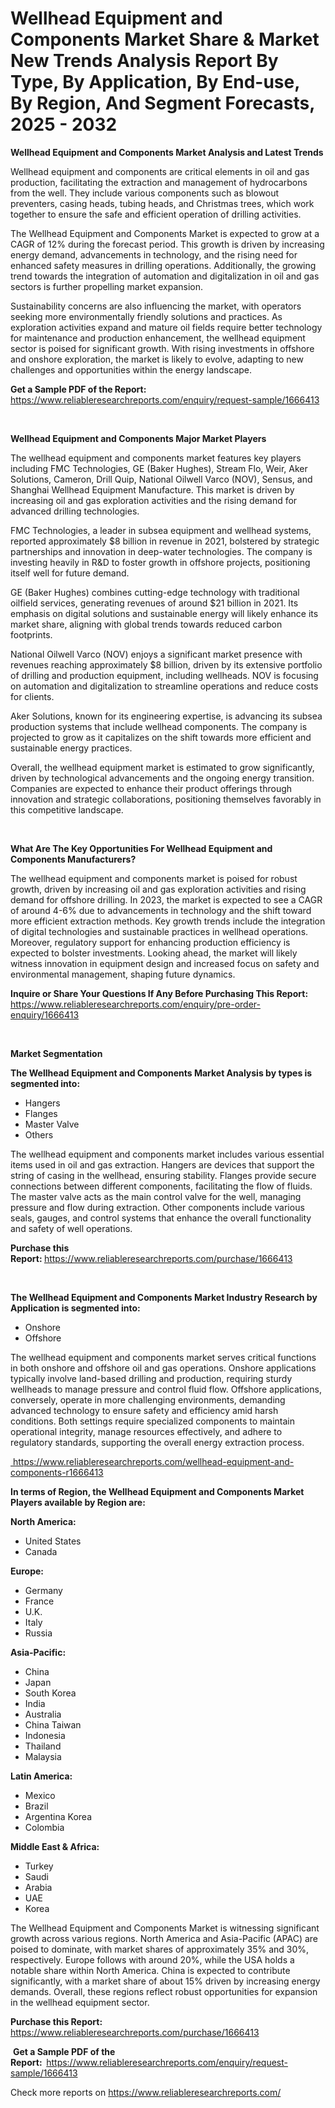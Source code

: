<p><h1>Wellhead Equipment and Components Market Share & Market New Trends Analysis Report By Type, By Application, By End-use, By Region, And Segment Forecasts, 2025 - 2032</h1></p><p><strong>Wellhead Equipment and Components Market Analysis and Latest Trends</strong></p>
<p><p>Wellhead equipment and components are critical elements in oil and gas production, facilitating the extraction and management of hydrocarbons from the well. They include various components such as blowout preventers, casing heads, tubing heads, and Christmas trees, which work together to ensure the safe and efficient operation of drilling activities. </p><p>The Wellhead Equipment and Components Market is expected to grow at a CAGR of 12% during the forecast period. This growth is driven by increasing energy demand, advancements in technology, and the rising need for enhanced safety measures in drilling operations. Additionally, the growing trend towards the integration of automation and digitalization in oil and gas sectors is further propelling market expansion. </p><p>Sustainability concerns are also influencing the market, with operators seeking more environmentally friendly solutions and practices. As exploration activities expand and mature oil fields require better technology for maintenance and production enhancement, the wellhead equipment sector is poised for significant growth. With rising investments in offshore and onshore exploration, the market is likely to evolve, adapting to new challenges and opportunities within the energy landscape.</p></p>
<p><strong>Get a Sample PDF of the Report:&nbsp;</strong> <a href="https://www.reliableresearchreports.com/enquiry/request-sample/1666413?utm_campaign=113&utm_medium=2&utm_source=Github&utm_content=ia&utm_term=27022025&utm_id=wellhead-equipment-and-components">https://www.reliableresearchreports.com/enquiry/request-sample/1666413</a></p>
<p>&nbsp;</p>
<p><strong>Wellhead Equipment and Components Major Market Players</strong></p>
<p><p>The wellhead equipment and components market features key players including FMC Technologies, GE (Baker Hughes), Stream Flo, Weir, Aker Solutions, Cameron, Drill Quip, National Oilwell Varco (NOV), Sensus, and Shanghai Wellhead Equipment Manufacture. This market is driven by increasing oil and gas exploration activities and the rising demand for advanced drilling technologies.</p><p>FMC Technologies, a leader in subsea equipment and wellhead systems, reported approximately $8 billion in revenue in 2021, bolstered by strategic partnerships and innovation in deep-water technologies. The company is investing heavily in R&D to foster growth in offshore projects, positioning itself well for future demand.</p><p>GE (Baker Hughes) combines cutting-edge technology with traditional oilfield services, generating revenues of around $21 billion in 2021. Its emphasis on digital solutions and sustainable energy will likely enhance its market share, aligning with global trends towards reduced carbon footprints.</p><p>National Oilwell Varco (NOV) enjoys a significant market presence with revenues reaching approximately $8 billion, driven by its extensive portfolio of drilling and production equipment, including wellheads. NOV is focusing on automation and digitalization to streamline operations and reduce costs for clients.</p><p>Aker Solutions, known for its engineering expertise, is advancing its subsea production systems that include wellhead components. The company is projected to grow as it capitalizes on the shift towards more efficient and sustainable energy practices.</p><p>Overall, the wellhead equipment market is estimated to grow significantly, driven by technological advancements and the ongoing energy transition. Companies are expected to enhance their product offerings through innovation and strategic collaborations, positioning themselves favorably in this competitive landscape.</p></p>
<p>&nbsp;</p>
<p><strong>What Are The Key Opportunities For Wellhead Equipment and Components Manufacturers?</strong></p>
<p><p>The wellhead equipment and components market is poised for robust growth, driven by increasing oil and gas exploration activities and rising demand for offshore drilling. In 2023, the market is expected to see a CAGR of around 4-6% due to advancements in technology and the shift toward more efficient extraction methods. Key growth trends include the integration of digital technologies and sustainable practices in wellhead operations. Moreover, regulatory support for enhancing production efficiency is expected to bolster investments. Looking ahead, the market will likely witness innovation in equipment design and increased focus on safety and environmental management, shaping future dynamics.</p></p>
<p><strong>Inquire or Share Your Questions If Any Before Purchasing This Report:</strong> <a href="https://www.reliableresearchreports.com/enquiry/pre-order-enquiry/1666413?utm_campaign=113&utm_medium=2&utm_source=Github&utm_content=ia&utm_term=27022025&utm_id=wellhead-equipment-and-components">https://www.reliableresearchreports.com/enquiry/pre-order-enquiry/1666413</a></p>
<p>&nbsp;</p>
<p><strong>Market Segmentation</strong></p>
<p><strong>The Wellhead Equipment and Components Market Analysis by types is segmented into:</strong></p>
<p><ul><li>Hangers</li><li>Flanges</li><li>Master Valve</li><li>Others</li></ul></p>
<p><p>The wellhead equipment and components market includes various essential items used in oil and gas extraction. Hangers are devices that support the string of casing in the wellhead, ensuring stability. Flanges provide secure connections between different components, facilitating the flow of fluids. The master valve acts as the main control valve for the well, managing pressure and flow during extraction. Other components include various seals, gauges, and control systems that enhance the overall functionality and safety of well operations.</p></p>
<p><strong>Purchase this Report:&nbsp;</strong><a href="https://www.reliableresearchreports.com/purchase/1666413?utm_campaign=113&utm_medium=2&utm_source=Github&utm_content=ia&utm_term=27022025&utm_id=wellhead-equipment-and-components">https://www.reliableresearchreports.com/purchase/1666413</a></p>
<p>&nbsp;</p>
<p><strong>The Wellhead Equipment and Components Market Industry Research by Application is segmented into:</strong></p>
<p><ul><li>Onshore</li><li>Offshore</li></ul></p>
<p><p>The wellhead equipment and components market serves critical functions in both onshore and offshore oil and gas operations. Onshore applications typically involve land-based drilling and production, requiring sturdy wellheads to manage pressure and control fluid flow. Offshore applications, conversely, operate in more challenging environments, demanding advanced technology to ensure safety and efficiency amid harsh conditions. Both settings require specialized components to maintain operational integrity, manage resources effectively, and adhere to regulatory standards, supporting the overall energy extraction process.</p></p>
<p><a href="https://www.reliableresearchreports.com/wellhead-equipment-and-components-r1666413?utm_campaign=113&utm_medium=2&utm_source=Github&utm_content=ia&utm_term=27022025&utm_id=wellhead-equipment-and-components">&nbsp;https://www.reliableresearchreports.com/wellhead-equipment-and-components-r1666413</a></p>
<p><strong>In terms of Region, the Wellhead Equipment and Components Market Players available by Region are:</strong></p>
<p>
    <p> <strong> North America: </strong>
        <ul>
            <li>United States</li>
            <li>Canada</li>
        </ul>
        </p> 
    <p> <strong> Europe: </strong>
        <ul>
            <li>Germany</li>
            <li>France</li>
            <li>U.K.</li>
            <li>Italy</li>
            <li>Russia</li>
        </ul>
        </p> 
    <p> <strong> Asia-Pacific: </strong>
        <ul>
            <li>China</li>
            <li>Japan</li>
            <li>South Korea</li>
            <li>India</li>
            <li>Australia</li>
            <li>China Taiwan</li>
            <li>Indonesia</li>
            <li>Thailand</li>
            <li>Malaysia</li>
        </ul>
        </p> 
    <p> <strong> Latin America: </strong>
        <ul>
            <li>Mexico</li>
            <li>Brazil</li>
            <li>Argentina Korea</li>
            <li>Colombia</li>
        </ul>
        </p> 
    <p> <strong> Middle East & Africa: </strong>
        <ul>
            <li>Turkey</li>
            <li>Saudi</li>
            <li>Arabia</li>
            <li>UAE</li>
            <li>Korea</li>
        </ul>
    </p>
    </p>
<p><p>The Wellhead Equipment and Components Market is witnessing significant growth across various regions. North America and Asia-Pacific (APAC) are poised to dominate, with market shares of approximately 35% and 30%, respectively. Europe follows with around 20%, while the USA holds a notable share within North America. China is expected to contribute significantly, with a market share of about 15% driven by increasing energy demands. Overall, these regions reflect robust opportunities for expansion in the wellhead equipment sector.</p></p>
<p><strong>Purchase this Report: </strong><a href="https://www.reliableresearchreports.com/purchase/1666413?utm_campaign=113&utm_medium=2&utm_source=Github&utm_content=ia&utm_term=27022025&utm_id=wellhead-equipment-and-components">https://www.reliableresearchreports.com/purchase/1666413</a></p>
<p>&nbsp;<strong>Get a Sample PDF of the Report:&nbsp;&nbsp;</strong><a href="https://www.reliableresearchreports.com/enquiry/request-sample/1666413?utm_campaign=113&utm_medium=2&utm_source=Github&utm_content=ia&utm_term=27022025&utm_id=wellhead-equipment-and-components">https://www.reliableresearchreports.com/enquiry/request-sample/1666413</a></p>
<p><strong></strong></p>
<p>Check more reports on <a href="https://www.reliableresearchreports.com/?utm_campaign=113&utm_medium=2&utm_source=Github&utm_content=ia&utm_term=27022025&utm_id=wellhead-equipment-and-components">https://www.reliableresearchreports.com/</a></p>
